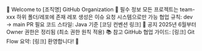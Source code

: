
👋 Welcome to [조직명] GitHub Organization
🚀 필수 정보
모든 프로젝트는 team-xxx 하위 폴더/레포에 존재
레포 생성은 이슈 요청 시스템으로만 가능
협업 규칙: dev → main PR 필요
코드 스타일: Java 기준 [코딩 컨벤션 링크]
📢 공지
2025년 6월부터 Owner 권한은 정리됨 (최소 권한 원칙 적용)
📚 참고
GitHub 협업 가이드: [링크]
Git Flow 요약: [링크]
환영합니다! 🎉
